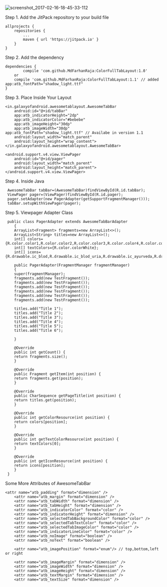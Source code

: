 ![screenshot_2017-02-16-18-45-33-112](https://cloud.githubusercontent.com/assets/18304656/23022989/8c53e084-f479-11e6-8df3-40512b4eb293.jpeg)


Step 1. Add the JitPack repository to your build file

	allprojects {
		repositories {
			...
			maven { url 'https://jitpack.io' }
		}
	}
  
Step 2. Add the dependency

	dependencies {
	        compile 'com.github.MdFarhanRaja:ColorFullTabLayout:1.0'
		or
		compile 'com.github.MdFarhanRaja:ColorFullTabLayout:1.1' // added  app:atb_fontPath="shadow_light.ttf"
	}

Step 3. Place Inside Your Layout

    <in.galaxyofandroid.awesometablayout.AwesomeTabBar
        android:id="@+id/tabBar"
        app:atb_indicatorHeight="2dp"
        app:atb_indicatorColor="#bebebe"
        app:atb_imageHeight="30dp"
        app:atb_imageWidth="30dp"
	app:atb_fontPath="shadow_light.ttf" // Availabe in version 1.1
        android:layout_width="match_parent"
        android:layout_height="wrap_content">
    </in.galaxyofandroid.awesometablayout.AwesomeTabBar>

    <android.support.v4.view.ViewPager
        android:id="@+id/pager"
        android:layout_width="match_parent"
        android:layout_height="match_parent">
    </android.support.v4.view.ViewPager>
    
 Step 4. Inside Java
    
     AwesomeTabBar tabBar=(AwesomeTabBar)findViewById(R.id.tabBar);
     ViewPager pager=(ViewPager)findViewById(R.id.pager);
     pager.setAdapter(new PagerAdapter(getSupportFragmentManager()));
     tabBar.setupWithViewPager(pager);
        
 Step 5. Viewpager Adapter Class
     
     public class PagerAdapter extends AwesomeTabBarAdapter
		{
    	ArrayList<Fragment> fragments=new ArrayList<>();
    	ArrayList<String> titles=new ArrayList<>();
    	int[] colors={R.color.color1,R.color.color2,R.color.color3,R.color.color4,R.color.color5,R.color.color6};
    	int[] textColors={R.color.colorWhite};
    	int[] icons={R.drawable.ic_blod,R.drawable.ic_blod_uria,R.drawable.ic_ayurveda,R.drawable.ic_complete_blod,R.drawable.ic_body_message,R.drawable.ic_cardiologist};

    	public PagerAdapter(FragmentManager fragmentManager)
    	{
        super(fragmentManager);
        fragments.add(new TestFragment());
        fragments.add(new TestFragment());
        fragments.add(new TestFragment());
        fragments.add(new TestFragment());
        fragments.add(new TestFragment());
        fragments.add(new TestFragment());

        titles.add("Title 1");
        titles.add("Title 2");
        titles.add("Title 3");
        titles.add("Title 4");
        titles.add("Title 5");
        titles.add("Title 6");

    	}

    	@Override
    	public int getCount() {
        return fragments.size();
    	}

    	@Override
    	public Fragment getItem(int position) {
        return fragments.get(position);
    	}

    	@Override
    	public CharSequence getPageTitle(int position) {
        return titles.get(position);
    	}

    	@Override
    	public int getColorResource(int position) {
        return colors[position];
    	}

    	@Override
    	public int getTextColorResource(int position) {
        return textColors[0];
    	}

    	@Override
    	public int getIconResource(int position) {
        return icons[position];
    	}
	 }
	 
 Some More Attributes of AwesomeTabBar
 
 	<attr name="atb_padding" format="dimension" />
        <attr name="atb_margin" format="dimension" />
        <attr name="atb_tabWidth" format="dimension" />
        <attr name="atb_tabHeight" format="dimension" />
        <attr name="atb_indicatorColor" format="color" />
        <attr name="atb_indicatorHeight" format="dimension" />
        <attr name="atb_selectedTabBackgroundColor" format="color" />
        <attr name="atb_selectedTabTextColor" format="color" />
        <attr name="atb_selectedTabImageColor" format="color" />
        <attr name="atb_indicatorLineColor" format="color" />
        <attr name="atb_noImage" format="boolean" />
        <attr name="atb_noText" format="boolean" />	
	
        <attr name="atb_imagePosition" format="enum"/> // top,bottom,left or right
	
        <attr name="atb_imageMargin" format="dimension" />
        <attr name="atb_imageWidth" format="dimension" />
        <attr name="atb_imageHeight" format="dimension" />
        <attr name="atb_textMargin" format="dimension" />
        <attr name="atb_textSize" format="dimension" />
